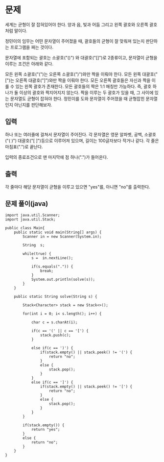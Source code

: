 # 문제
세계는 균형이 잘 잡혀있어야 한다. 양과 음, 빛과 어둠 그리고 왼쪽 괄호와 오른쪽 괄호처럼 말이다.

정민이의 임무는 어떤 문자열이 주어졌을 때, 괄호들의 균형이 잘 맞춰져 있는지 판단하는 프로그램을 짜는 것이다.

문자열에 포함되는 괄호는 소괄호("()") 와 대괄호("[]")로 2종류이고, 문자열이 균형을 이루는 조건은 아래와 같다.

모든 왼쪽 소괄호("(")는 오른쪽 소괄호(")")와만 짝을 이뤄야 한다.
모든 왼쪽 대괄호("[")는 오른쪽 대괄호("]")와만 짝을 이뤄야 한다.
모든 오른쪽 괄호들은 자신과 짝을 이룰 수 있는 왼쪽 괄호가 존재한다.
모든 괄호들의 짝은 1:1 매칭만 가능하다. 즉, 괄호 하나가 둘 이상의 괄호와 짝지어지지 않는다.
짝을 이루는 두 괄호가 있을 때, 그 사이에 있는 문자열도 균형이 잡혀야 한다.
정민이를 도와 문자열이 주어졌을 때 균형잡힌 문자열인지 아닌지를 판단해보자.

## 입력
하나 또는 여러줄에 걸쳐서 문자열이 주어진다. 각 문자열은 영문 알파벳, 공백, 소괄호("( )") 대괄호("[ ]")등으로 이루어져 있으며, 길이는 100글자보다 작거나 같다. 각 줄은 마침표(".")로 끝난다.

입력의 종료조건으로 맨 마지막에 점 하나(".")가 들어온다.

## 출력
각 줄마다 해당 문자열이 균형을 이루고 있으면 "yes"를, 아니면 "no"를 출력한다.

## 문제 풀이(java)
```
import java.util.Scanner;
import java.util.Stack;

public class Main{
	public static void main(String[] args) {
		Scanner in = new Scanner(System.in);
		
		String  s;
		
		while(true) {
			s =  in.nextLine();
			
			if(s.equals(".")) {
				break;
			}
			System.out.println(solve(s));
		}
	}
	
	public static String solve(String s) {
		
		Stack<Character> stack = new Stack<>();
		
		for(int i = 0; i< s.length(); i++) {
			
			char c = s.charAt(i);
			
			if(c == '(' || c == '[') {
				stack.push(c);
			}
			
			else if(c == ')') {
				if(stack.empty() || stack.peek() != '(') {
					return "no";
				}
				else {
					stack.pop();
				}
			}
			else if(c == ']') {
				if(stack.empty() || stack.peek() != '[') {
					return "no";
				}
				else {
					stack.pop();
				}
			}
		}
		
		if(stack.empty()) {
			return "yes";
		}
		else {
			return "no";
		}
	}
}
```